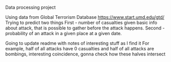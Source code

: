 Data processing project

Using data from Global Terrorism Database https://www.start.umd.edu/gtd/
Trying to predict two things
First - number of casualties given basic info about attack, that is possible to gather before the attack happens.
Second - probability of an attack in a given place at a given date.

Going to update readme with notes of interesting stuff as I find it
For example, half of all attacks have 0 casualties and half of all attacks are bombings, interesting coincidence, gonna check how these halves intersect

